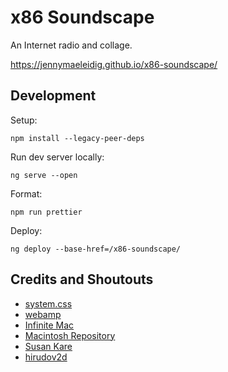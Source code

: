 # x86 Soundscape 

An Internet radio and collage.

https://jennymaeleidig.github.io/x86-soundscape/

## Development

Setup:

`npm install --legacy-peer-deps`

Run dev server locally:

`ng serve --open`

Format:

`npm run prettier`

Deploy:

`ng deploy --base-href=/x86-soundscape/`

## Credits and Shoutouts

* [system.css](https://sakofchit.github.io/system.css/)
* [webamp](https://github.com/captbaritone/webamp)
* [Infinite Mac](https://infinitemac.org/1984/System%201.0)
* [Macintosh Repository](https://emulate-in-browser.macintoshrepository.org/?macmodel=4&disk1=System11.dsk&disk2=system-mfs-blank.dsk)
* [Susan Kare](https://kare.com/apple-icons/)
* [hirudov2d](https://youtu.be/BlFnGgZHPzY)


